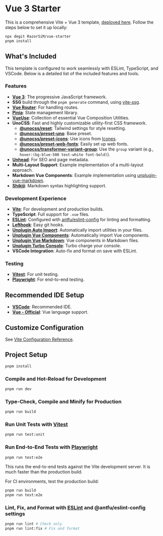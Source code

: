 # Vue 3 Starter

This is a comprehensive Vite + Vue 3 template, [deployed here](https://vue-starter-razorsim.vercel.app/). Follow the steps below to set it up locally:

```sh
npx degit RazorSiM/vue-starter
pnpm install
```

## What's Included

This template is configured to work seamlessly with ESLint, TypeScript, and VSCode. Below is a detailed list of the included features and tools.

### Features

- **[Vue 3](https://vuejs.org)**: The progressive JavaScript framework.
- **SSG** build through the `pnpm generate` command, using [vite-ssg](https://github.com/antfu-collective/vite-ssg).
- **[Vue Router](https://router.vuejs.org)**: For handling routes.
- **[Pinia](https://pinia.vuejs.org)**: State management library.
- **[VueUse](https://vueuse.org)**: Collection of essential Vue Composition Utilities.
- **UnoCSS**: Fast and highly customizable utility-first CSS framework.
  - **[@unocss/reset](https://github.com/unocss/unocss#style-resetting)**: Tailwind settings for style resetting.
  - **[@unocss/preset-uno](https://github.com/unocss/unocss/tree/main/packages/preset-uno)**: Base preset.
  - **[@unocss/preset-icons](https://github.com/unocss/unocss/tree/main/packages/preset-icons)**: Use icons from [Icones](https://icones.js.org/).
  - **[@unocss/preset-web-fonts](https://github.com/unocss/unocss/tree/main/packages/preset-typography)**: Easily set up web fonts.
  - **[@unocss/transformer-variant-group](https://github.com/unocss/unocss/tree/main/packages/transformer-variant-group)**: Use the `group` variant (e.g., `hover:(bg-blue-500 text-white font-bold)`).
- **[Unhead](https://unhead.unjs.io)**: For SEO and page metadata.
- **Multi-Layout Support**: Example implementation of a multi-layout approach.
- **Markdown Vue Components**: Example implementation using [unplugin-vue-markdown](https://github.com/unplugin/unplugin-vue-markdown).
- **[Shikiji](https://shikiji.netlify.app)**: Markdown syntax highlighting support.

### Development Experience

- **[Vite](https://vitejs.dev)**: For development and production builds.
- **TypeScript**: Full support for `.vue` files.
- **[ESLint](https://eslint.org)**: Configured with [antfu/eslint-config](https://github.com/antfu/eslint-config) for linting and formatting.
- **[Lefthook](https://github.com/evilmartians/lefthook)**: Easy git hooks.
- **[Unplugin Auto Import](https://github.com/unplugin/unplugin-auto-import)**: Automatically import utilities in your files.
- **[Unplugin Vue Components](https://github.com/unplugin/unplugin-vue-components)**: Automatically import Vue components.
- **[Unplugin Vue Markdown](https://github.com/unplugin/unplugin-vue-markdown)**: Vue components in Markdown files.
- **[Unplugin Turbo Console](https://github.com/unplugin/unplugin-turbo-console)**: Turbo charge your console.
- **VSCode Integration**: Auto-fix and format on save with ESLint.

### Testing

- **[Vitest](https://vitest.dev)**: For unit testing.
- **[Playwright](https://playwright.dev)**: For end-to-end testing.

## Recommended IDE Setup

- **[VSCode](https://code.visualstudio.com)**: Recommended IDE.
- **[Vue - Official](https://marketplace.visualstudio.com/items?itemName=Vue.volar)**: Vue language support.

## Customize Configuration

See [Vite Configuration Reference](https://vitejs.dev/config/).

## Project Setup

```sh
pnpm install
```

### Compile and Hot-Reload for Development

```sh
pnpm run dev
```

### Type-Check, Compile and Minify for Production

```sh
pnpm run build
```

### Run Unit Tests with [Vitest](https://vitest.dev)

```sh
pnpm run test:unit
```

### Run End-to-End Tests with [Playwright](https://playwright.dev)

```sh
pnpm run test:e2e
```

This runs the end-to-end tests against the Vite development server. It is much faster than the production build.

For CI environments, test the production build:

```sh
pnpm run build
pnpm run test:e2e
```

### Lint, Fix, and Format with [ESLint](https://eslint.org) and @antfu/eslint-config settings

```sh
pnpm run lint # Check only
pnpm run lint:fix # Fix and format
```
